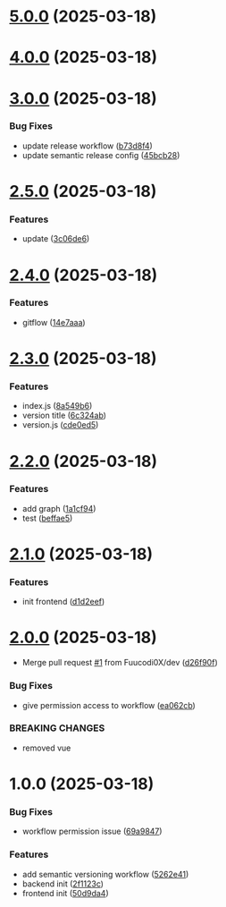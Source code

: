 # [5.0.0](https://github.com/Fuucodi0X/releaseWorkflow/compare/v4.0.0...v5.0.0) (2025-03-18)

# [4.0.0](https://github.com/Fuucodi0X/releaseWorkflow/compare/v3.0.0...v4.0.0) (2025-03-18)

# [3.0.0](https://github.com/Fuucodi0X/releaseWorkflow/compare/v2.5.0...v3.0.0) (2025-03-18)


### Bug Fixes

* update release workflow ([b73d8f4](https://github.com/Fuucodi0X/releaseWorkflow/commit/b73d8f4bb1437e15f69905ee2a8179922e749965))
* update semantic release config ([45bcb28](https://github.com/Fuucodi0X/releaseWorkflow/commit/45bcb281d47124f96f1d519b3d010cc2c85c226a))

# [2.5.0](https://github.com/Fuucodi0X/releaseWorkflow/compare/v2.4.0...v2.5.0) (2025-03-18)


### Features

* update ([3c06de6](https://github.com/Fuucodi0X/releaseWorkflow/commit/3c06de66966dc8937d658a7b4e9e12d3b4d255d5))

# [2.4.0](https://github.com/Fuucodi0X/releaseWorkflow/compare/v2.3.0...v2.4.0) (2025-03-18)


### Features

* gitflow ([14e7aaa](https://github.com/Fuucodi0X/releaseWorkflow/commit/14e7aaae4b4fb0c69fb091117e66b9af88cf7989))

# [2.3.0](https://github.com/Fuucodi0X/releaseWorkflow/compare/v2.2.0...v2.3.0) (2025-03-18)


### Features

* index.js ([8a549b6](https://github.com/Fuucodi0X/releaseWorkflow/commit/8a549b6ed551677dc8f7f06d0d3abcfe00347d58))
* version title ([6c324ab](https://github.com/Fuucodi0X/releaseWorkflow/commit/6c324ab6352e3b7175ca9ebf2dae7021ed14f2a4))
* version.js ([cde0ed5](https://github.com/Fuucodi0X/releaseWorkflow/commit/cde0ed5d71cc332385c70f442fd057ea3cd0f5fb))

# [2.2.0](https://github.com/Fuucodi0X/releaseWorkflow/compare/v2.1.0...v2.2.0) (2025-03-18)


### Features

* add graph ([1a1cf94](https://github.com/Fuucodi0X/releaseWorkflow/commit/1a1cf94b4abaccde6e251a86de84e0f374a519ba))
* test ([beffae5](https://github.com/Fuucodi0X/releaseWorkflow/commit/beffae5ddfe328c317db2c905e44393aecb1f684))

# [2.1.0](https://github.com/Fuucodi0X/releaseWorkflow/compare/v2.0.0...v2.1.0) (2025-03-18)


### Features

* init frontend ([d1d2eef](https://github.com/Fuucodi0X/releaseWorkflow/commit/d1d2eefa854a70cb3dcf3ac9ac49ffa7243492eb))

# [2.0.0](https://github.com/Fuucodi0X/releaseWorkflow/compare/v1.0.0...v2.0.0) (2025-03-18)


* Merge pull request [#1](https://github.com/Fuucodi0X/releaseWorkflow/issues/1) from Fuucodi0X/dev ([d26f90f](https://github.com/Fuucodi0X/releaseWorkflow/commit/d26f90f14c3f7e343ca228de29a7290e729a8f23))


### Bug Fixes

* give permission access to workflow ([ea062cb](https://github.com/Fuucodi0X/releaseWorkflow/commit/ea062cb9db9a87519547917b24124f81a8f155b2))


### BREAKING CHANGES

* removed vue

# 1.0.0 (2025-03-18)


### Bug Fixes

* workflow permission issue ([69a9847](https://github.com/Fuucodi0X/releaseWorkflow/commit/69a984720ea0ed312be7f8cd65e780798cb3551f))


### Features

* add semantic versioning workflow ([5262e41](https://github.com/Fuucodi0X/releaseWorkflow/commit/5262e41435d7a842bc25a969f805d8de57d1d146))
* backend init ([2f1123c](https://github.com/Fuucodi0X/releaseWorkflow/commit/2f1123c2ba66144e3e05e169dfde35f60e263e77))
* frontend init ([50d9da4](https://github.com/Fuucodi0X/releaseWorkflow/commit/50d9da4f91e260d17966a51cfdef026f4516e194))
